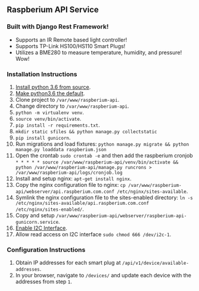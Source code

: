 ## Raspberium API Service

### Built with Django Rest Framework!

- Supports an IR Remote based light controller!
- Supports TP-Link HS100/HS110 Smart Plugs!
- Utilizes a BME280 to measure temperature, humidity, and pressure! Wow!

### Installation Instructions
1. [Install python 3.6 from source](https://gist.github.com/dschep/24aa61672a2092246eaca2824400d37f).
2. [Make python3.6 the default](https://linuxconfig.org/how-to-change-from-default-to-alternative-python-version-on-debian-linux).
3. Clone project to `/var/www/raspberium-api`.
4. Change directory to `/var/www/raspberium-api`.
5. `python -m virtualenv venv`.
6. `source venv/bin/activate`.
7. `pip install -r requirements.txt`.
8. `mkdir static sfiles && python manage.py collectstatic`
9. `pip install gunicorn`.
10. Run migrations and load fixtures: `python manage.py migrate && python manage.py loaddata raspberium.json`
11. Open the crontab `sudo crontab -e` and then add the raspberium cronjob `* * * * * source /var/www/raspberium-api/venv/bin/activate && python /var/www/raspberium-api/manage.py runcrons > /var/www/raspberium-api/logs/cronjob.log`
12. Install and setup nginx: `apt-get install nginx`.
13. Copy the nginx configuration file to nginx: `cp /var/www/raspberium-api/webserver/api.raspberium.com.conf /etc/nginx/sites-available`.
14. Symlink the nginx configuration file to the sites-enabled directory: `ln -s /etc/nginx/sites-available/api.raspberium.com.conf /etc/nginx/sites-enabled/`.
15. Copy and setup `/var/www/raspberium-api/webserver/raspberium-api-gunicorn.service`.
16. [Enable I2C Interface](https://www.raspberrypi-spy.co.uk/2014/11/enabling-the-i2c-interface-on-the-raspberry-pi/).
17. Allow read access on I2C interface `sudo chmod 666 /dev/i2c-1`.

### Configuration Instructions

1. Obtain IP addresses for each smart plug at `/api/v1/device/available-addresses`.
2. In your browser, navigate to `/devices/` and update each device with the addresses from step `1`.